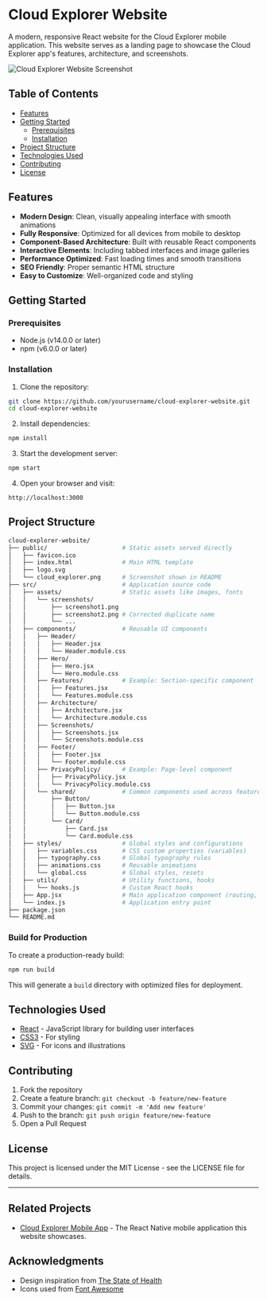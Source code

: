 # Cloud Explorer Website

A modern, responsive React website for the Cloud Explorer mobile application. This website serves as a landing page to showcase the Cloud Explorer app's features, architecture, and screenshots.

![Cloud Explorer Website Screenshot](public/cloud_explorer.png)

## Table of Contents

- [Features](#features)
- [Getting Started](#getting-started)
  - [Prerequisites](#prerequisites)
  - [Installation](#installation)
- [Project Structure](#project-structure)
- [Technologies Used](#technologies-used)
- [Contributing](#contributing)
- [License](#license)

## Features

- **Modern Design**: Clean, visually appealing interface with smooth animations
- **Fully Responsive**: Optimized for all devices from mobile to desktop
- **Component-Based Architecture**: Built with reusable React components
- **Interactive Elements**: Including tabbed interfaces and image galleries
- **Performance Optimized**: Fast loading times and smooth transitions
- **SEO Friendly**: Proper semantic HTML structure
- **Easy to Customize**: Well-organized code and styling

## Getting Started

### Prerequisites

- Node.js (v14.0.0 or later)
- npm (v6.0.0 or later)

### Installation

1. Clone the repository:

```bash
git clone https://github.com/yourusername/cloud-explorer-website.git
cd cloud-explorer-website
```

2. Install dependencies:

```bash
npm install
```

3. Start the development server:

```bash
npm start
```

4. Open your browser and visit:

```
http://localhost:3000
```

## Project Structure

```bash
cloud-explorer-website/
├── public/                     # Static assets served directly
│   ├── favicon.ico
│   ├── index.html              # Main HTML template
│   ├── logo.svg
│   └── cloud_explorer.png      # Screenshot shown in README
├── src/                        # Application source code
│   ├── assets/                 # Static assets like images, fonts
│   │   └── screenshots/
│   │       ├── screenshot1.png
│   │       ├── screenshot2.png # Corrected duplicate name
│   │       └── ...
│   ├── components/             # Reusable UI components
│   │   ├── Header/
│   │   │   ├── Header.jsx
│   │   │   └── Header.module.css
│   │   ├── Hero/
│   │   │   ├── Hero.jsx
│   │   │   └── Hero.module.css
│   │   ├── Features/           # Example: Section-specific component
│   │   │   ├── Features.jsx
│   │   │   └── Features.module.css
│   │   ├── Architecture/
│   │   │   ├── Architecture.jsx
│   │   │   └── Architecture.module.css
│   │   ├── Screenshots/
│   │   │   ├── Screenshots.jsx
│   │   │   └── Screenshots.module.css
│   │   ├── Footer/
│   │   │   ├── Footer.jsx
│   │   │   └── Footer.module.css
│   │   ├── PrivacyPolicy/      # Example: Page-level component
│   │   │   ├── PrivacyPolicy.jsx
│   │   │   └── PrivacyPolicy.module.css
│   │   └── shared/             # Common components used across features
│   │       ├── Button/
│   │       │   ├── Button.jsx
│   │       │   └── Button.module.css
│   │       └── Card/
│   │           ├── Card.jsx
│   │           └── Card.module.css
│   ├── styles/                 # Global styles and configurations
│   │   ├── variables.css       # CSS custom properties (variables)
│   │   ├── typography.css      # Global typography rules
│   │   ├── animations.css      # Reusable animations
│   │   └── global.css          # Global styles, resets
│   ├── utils/                  # Utility functions, hooks
│   │   └── hooks.js            # Custom React hooks
│   ├── App.jsx                 # Main application component (routing, layout)
│   └── index.js                # Application entry point
├── package.json
└── README.md
```

### Build for Production

To create a production-ready build:

```bash
npm run build
```

This will generate a `build` directory with optimized files for deployment.

## Technologies Used

- [React](https://reactjs.org/) - JavaScript library for building user interfaces
- [CSS3](https://developer.mozilla.org/en-US/docs/Web/CSS) - For styling
- [SVG](https://developer.mozilla.org/en-US/docs/Web/SVG) - For icons and illustrations

## Contributing

1. Fork the repository
2. Create a feature branch: `git checkout -b feature/new-feature`
3. Commit your changes: `git commit -m 'Add new feature'`
4. Push to the branch: `git push origin feature/new-feature`
5. Open a Pull Request

## License

This project is licensed under the MIT License - see the LICENSE file for details.

---

## Related Projects

- [Cloud Explorer Mobile App](https://github.com/yourusername/CloudExplorer) - The React Native mobile application this website showcases.

## Acknowledgments

- Design inspiration from [The State of Health](https://thestateofhealth.com/)
- Icons used from [Font Awesome](https://fontawesome.com/)
